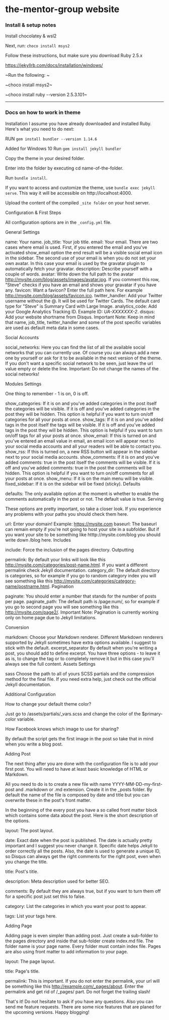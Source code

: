 # the-mentor-group website

### Install & setup notes

Install chocolatey & wsl2

Next, run:  ```choco install msys2```

Follow these instructions, but make sure you download Ruby 2.5.x

https://jekyllrb.com/docs/installation/windows/


~Run the following: ~

~choco install msys2~

~choco install ruby --version 2.5.3.101~

------------------------------------------

### Docs on how to work in theme

Installation
I assume you have already downloaded and installed Ruby. Here's what you need to do next:

RUN ```gem install bundler --version 1.14.6```

Added for Windows 10
Run ```gem install jekyll bundler```

Copy the theme in your desired folder.

Enter into the folder by executing cd name-of-the-folder.

Run ```bundle install```.

If you want to access and customize the theme, use ```bundle exec jekyll serve```. This way it will be accessible on http://localhost:4000.

Upload the content of the compiled ```_site folder``` on your host server.

Configuration & First Steps

All configuration options are in the ```_config.yml``` file.


General Settings

name: Your name.
job_title: Your job title.
email: Your email. There are two cases where email is used. First, if you entered the email and you've activated show_email option the end result will be a visible social email icon in the sidebar. The second use of your email is when you do not set your own avatar. In this case your email is used by the gravatar plugin to automatically fetch your gravatar.
description: Describe yourself with a couple of words.
avatar: Write down the full path to the avatar http://mysite.com/blog/assets/images/avatar.jpg. If you comment this row, "Steve" checks if you have an email and shows your gravatar if you have any.
favicon: Want a favicon? Enter the full path here. For example http://mysite.com/blog/assets/favicon.ico.
twitter_handler: Add your Twitter username without the @. It will be used for Twitter Cards. The default card type for "Steve" is Summary Card with Large Image.
analytics_code: Add your Google Analytics Tracking ID. Example ID: *UA-XXXXXXX-2*.
disqus: Add your website shortname from Disqus.
Important Note: Keep in mind that name, job_title, twitter_handler and some of the post specific variables are used as default meta data in some cases.

Social Accounts

social_networks: Here you can find the list of all the available social networks that you can currently use. Of course you can always add a new one by yourself or ask for it to be available in the next version of the theme. If you don't want a specific social network to be seen, just leave the url value empty or delete the line.
Important: Do not change the names of the social networks!

Modules Settings

One thing to remember - 1 is on, 0 is off.

show_categories: If it is on and you've added categories in the post itself the categories will be visible. If it is off and you've added categories in the post they will be hidden. This option is helpful if you want to turn on/off categories for all your posts at once.
show_tags: If it is on and you've added tags in the post itself the tags will be visible. If it is off and you've added tags in the post they will be hidden. This option is helpful if you want to turn on/off tags for all your posts at once.
show_email: If this is turned on and you've entered an email value in email, an email icon will appear next to your social media accounts and all your readers will be able to contact you.
show_rss: If this is turned on, a new RSS button will appear in the sidebar next to your social media accounts.
show_comments: If it is on and you've added comments: true in the post itself the comments will be visible. If it is off and you've added comments: true in the post the comments will be hidden. This option is helpful if you want to turn on/off comments for all your posts at once.
show_menu: If it is on the main menu will be visible.
fixed_sidebar: If it is on the sidebar will be fixed (sticky).
Defaults

defaults: The only available option at the moment is whether to enable the comments automatically in the post or not. The default value is true.
Serving

These options are pretty important, so take a closer look. If you experience any problems with your paths you should check them here.

url: Enter your domain! Example: https://mysite.com
baseurl: The baseurl can remain empty if you're not going to host your site in a subfolder. But if you want your site to be something like htttp://mysite.com/blog you should write down /blog here.
Includes

include: Force the inclusion of the pages directory.
Outputting

permalink: By default your links will look like this http://mysite.com/categories/post-name.html. If you want a different permalink check Jekyll documentation.
category_dir: The default directory is categories, so for example if you go to random category index you will see something like this http://mysite.com/categories/category-name/postname.html.
Pagination

paginate: You should enter a number that stands for the number of posts per page.
paginate_path: The default path is /page:num/, so for example if you go to second page you will see something like this http://mysite.com/page2/.
Important Note: Pagination is currently working only on home page due to Jekyll limitations.

Conversion

markdown: Choose your Markdown renderer. Different Markdown renderers supported by Jekyll sometimes have extra options available. I suggest to stick with the default.
excerpt_separator By default when you're writing a post, you should add <!--more--> to define excerpt. You have three options - to leave it as is, to change the tag or to completely remove it but in this case you'll always see the full content.
Assets Settings

sass Choose the path to all of yours SCSS partials and the compression method for the final file.
If you need extra help, just check out the official Jekyll documentation.

Additional Configuration

How to change your default theme color?

Just go to /assets/partials/_vars.scss and change the color of the $primary-color variable.

How Facebook knows which image to use for sharing?

By default the script gets the first image in the post so take that in mind when you write a blog post.

Adding Post

The next thing after you are done with the configuration file is to add your first post. You will need to have at least basic knowledge of HTML or Markdown.

All you need to do is to create a new file with name YYYY-MM-DD-my-first-post and .markdown or .md extension. Create it in the _posts folder. By default the name of the file is composed by date and title but you can overwrite these in the post's front matter.

In the beginning of the every post you have a so called front matter block which contains some data about the post. Here is the short description of the options.

layout: The post layout.

date: Exact date when the post is published. The date is actually pretty important and I suggest you never change it. Specific date helps Jekyll to order correctly all the posts. Also, the date is used to generate a unique ID, so Disqus can always get the right comments for the right post, even when you change the title.

title: Post's title.

description: Meta description used for better SEO.

comments: By default they are always true, but if you want to turn them off for a specific post just set this to false.

category: List the categories in which you want your post to appear.

tags: List your tags here.

Adding Page

Adding page is even simpler than adding post. Just create a sub-folder to the pages directory and inside that sub-folder create index.md file. The folder name is your page name. Every folder must contain index file. Pages are also using front matter to add information to your page.

layout: The page layout.

title: Page's title.

permalink: This is important. If you do not enter the permalink, your url will be something like this http://example.com/_pages/about. Enter the permalink and get rid of /_pages/ part. Do not forget the trailing slash!

That's it! Do not hesitate to ask if you have any questions. Also you can send me feature requests. There are some nice features that are planed for the upcoming versions. Happy blogging!
